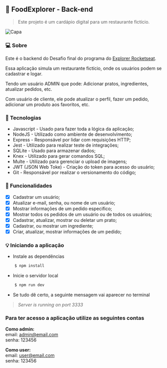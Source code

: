 ## :fries: FoodExplorer - Back-end
> Este projeto é um cardápio digital para um restaurante fictício.

![Capa](https://i.imgur.com/5SJvIpb.png)

### :computer: Sobre
Este é o backend do Desafio final do programa do [Explorer Rocketseat](https://www.rocketseat.com.br/explorer).

Essa aplicação simula um restaurante fictício, onde os usuários podem se cadastrar e logar.

Tendo um usuário ADMIN que pode: Adicionar pratos, ingredientes, atualizar pedidos, etc.

Com usuário de cliente, ele pode atualizar o perfil, fazer um pedido, adicionar um produto aos favoritos, etc.


### 🧪 Tecnologias
- Javascript - Usado para fazer toda a lógica da aplicação;
- NodeJS - Utilizado como ambiente de desenvolvimento;
- Express - Responsável por lidar com requisições HTTP;
- Jest - Utilizado para realizar teste de integrações;
- SQLite - Usado para armazenar dados;
- Knex - Utilizado para gerar comandos SQL;
- Multe - Utilizado para gerenciar o upload de imagens;
- JWT (JSON Web Toke) - Criação do token para acesso do usuário;
- Git - Responsável por realizar o versionamento do código;

### :hammer: Funcionalidades

- [x] Cadastrar um usuário;
- [x] Atualizar e-mail, senha, ou nome de um usuário;
- [x] Mostrar informações de um pedido especifico;
- [x] Mostrar todos os pedidos de um usuário ou de todos os usuários;
- [x] Cadastrar, atualizar, mostrar ou deletar um prato;
- [x] Cadastrar, ou mostrar um ingrediente;
- [x] Criar, atualizar, mostrar informações de um pedido;

### :bulb: Iniciando a aplicação
- Instale as dependências
```bash
	$ npm install
```
- Inicie o servidor local
```bash
	$ npm run dev
```
- Se tudo dê certo, a seguinte mensagem vai aparecer no terminal
> _Server is running on port 3333_

### Para ter acesso a aplicação utilize as seguintes contas
<b>Como admin:</b> </br>
email: admin@email.com </br>
senha: 123456

<b>Como user:</b> </br>
email: user@email.com </br>
senha: 123456 


